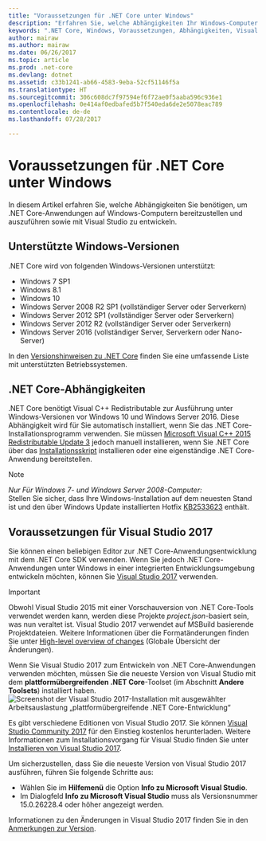 ```yaml
---
title: "Voraussetzungen für .NET Core unter Windows"
description: "Erfahren Sie, welche Abhängigkeiten Ihr Windows-Computer aufweisen muss, damit Sie .NET Core-Anwendungen entwickeln und ausführen können."
keywords: ".NET Core, Windows, Voraussetzungen, Abhängigkeiten, Visual Studio"
author: mairaw
ms.author: mairaw
ms.date: 06/26/2017
ms.topic: article
ms.prod: .net-core
ms.devlang: dotnet
ms.assetid: c33b1241-ab66-4583-9eba-52cf51146f5a
ms.translationtype: HT
ms.sourcegitcommit: 306c608dc7f97594ef6f72ae0f5aaba596c936e1
ms.openlocfilehash: 0e414af0edbafed5b7f540eda6de2e5078eac789
ms.contentlocale: de-de
ms.lasthandoff: 07/28/2017

---
```


# <a name="prerequisites-for-net-core-on-windows"></a>Voraussetzungen für .NET Core unter Windows

In diesem Artikel erfahren Sie, welche Abhängigkeiten Sie benötigen, um .NET Core-Anwendungen auf Windows-Computern bereitzustellen und auszuführen sowie mit Visual Studio zu entwickeln.

## <a name="supported-windows-versions"></a>Unterstützte Windows-Versionen

.NET Core wird von folgenden Windows-Versionen unterstützt:

* Windows 7 SP1
* Windows 8.1
* Windows 10
* Windows Server 2008 R2 SP1 (vollständiger Server oder Serverkern)
* Windows Server 2012 SP1 (vollständiger Server oder Serverkern)
* Windows Server 2012 R2 (vollständiger Server oder Serverkern)
* Windows Server 2016 (vollständiger Server, Serverkern oder Nano-Server)

In den [Versionshinweisen zu .NET Core](https://github.com/dotnet/core/blob/master/release-notes/1.1/1.1.md) finden Sie eine umfassende Liste mit unterstützten Betriebssystemen.

## <a name="net-core-dependencies"></a>.NET Core-Abhängigkeiten

.NET Core benötigt Visual C++ Redistributable zur Ausführung unter Windows-Versionen vor Windows 10 und Windows Server 2016. Diese Abhängigkeit wird für Sie automatisch installiert, wenn Sie das .NET Core-Installationsprogramm verwenden. Sie müssen [Microsoft Visual C++ 2015 Redistributable Update 3](https://www.microsoft.com/en-us/download/details.aspx?id=52685) jedoch manuell installieren, wenn Sie .NET Core über das [Installationsskript](./tools/dotnet-install-script.md) installieren oder eine eigenständige .NET Core-Anwendung bereitstellen.

> [!NOTE]
> <em>Nur Für Windows 7- und Windows Server 2008-Computer:</em><br>
> Stellen Sie sicher, dass Ihre Windows-Installation auf dem neuesten Stand ist und den über Windows Update installierten Hotfix [KB2533623](https://support.microsoft.com/help/2533623) enthält.

## <a name="prerequisites-with-visual-studio-2017"></a>Voraussetzungen für Visual Studio 2017

Sie können einen beliebigen Editor zur .NET Core-Anwendungsentwicklung mit dem .NET Core SDK verwenden. Wenn Sie jedoch .NET Core-Anwendungen unter Windows in einer integrierten Entwicklungsumgebung entwickeln möchten, können Sie [Visual Studio 2017](#visual-studio-2017) verwenden.

> [!IMPORTANT]
> Obwohl Visual Studio 2015 mit einer Vorschauversion von .NET Core-Tools verwendet werden kann, werden diese Projekte *project.json*-basiert sein, was nun veraltet ist. Visual Studio 2017 verwendet auf MSBuild basierende Projektdateien. Weitere Informationen über die Formatänderungen finden Sie unter [High-level overview of changes](./tools/cli-msbuild-architecture.md) (Globale Übersicht der Änderungen).

Wenn Sie Visual Studio 2017 zum Entwickeln von .NET Core-Anwendungen verwenden möchten, müssen Sie die neueste Version von Visual Studio mit dem **plattformübergreifenden .NET Core**-Toolset (im Abschnitt **Andere Toolsets**) installiert haben.
![Screenshot der Visual Studio 2017-Installation mit ausgewählter Arbeitsauslastung „plattformübergreifende .NET Core-Entwicklung“](./media/windows-prerequisites/vs_workloads.jpg)

Es gibt verschiedene Editionen von Visual Studio 2017. Sie können [Visual Studio Community 2017](https://www.visualstudio.com/downloads/) für den Einstieg kostenlos herunterladen.  Weitere Informationen zum Installationsvorgang für Visual Studio finden Sie unter [Installieren von Visual Studio 2017](/visualstudio/install/install-visual-studio).

Um sicherzustellen, dass Sie die neueste Version von Visual Studio 2017 ausführen, führen Sie folgende Schritte aus:

 * Wählen Sie im **Hilfemenü** die Option **Info zu Microsoft Visual Studio**.
 * Im Dialogfeld **Info zu Microsoft Visual Studio** muss als Versionsnummer 15.0.26228.4 oder höher angezeigt werden.

Informationen zu den Änderungen in Visual Studio 2017 finden Sie in den [Anmerkungen zur Version](https://www.visualstudio.com/news/releasenotes/vs2017-relnotes).

